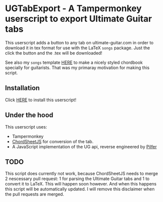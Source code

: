 # UGTabExport - A Tampermonkey userscript to export Ultimate Guitar tabs
This userscript adds a button to any tab on ultimate-guitar.com in order to download it in tex format for use with the LaTeX `songs` package. Just the click the button and the .tex will be downloaded!

See also my `songs` template [HERE](https://github.com/TomJansen/Ultimate-Chordbook) to make a nicely styled chordbook specially for guitarists. That was my primaray motivation for making this script.

## Installation
Click [HERE](https://github.com/TomJansen/UGTabExport/raw/main/UGTabExport.user.js) to install this userscript!

## Under the hood
This userscript uses:
- Tampermonkey
- [ChordSheetJS](https://github.com/martijnversluis/ChordSheetJS) for conversion of the tab.
- A JavaScript implementation of the UG api, reverse engineered by [Pilfer](https://github.com/Pilfer/ultimate-guitar-scraper)

## TODO
This script does currently not work, because ChordSheetJS needs to merge 2 nescessary pull request: 1 for parsing the Ultimate Guitar tabs and 1 to convert it to LaTeX. This will happen soon however. And when this happens this script will be automatically updated. I will remove this disclaimer when the pull requests are merged.